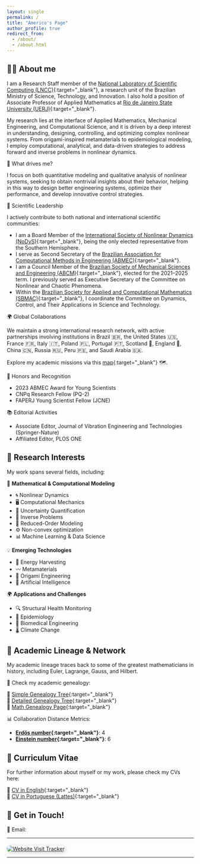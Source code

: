 ```yaml
---
layout: single
permalink: /
title: "Americo's Page"
author_profile: true
redirect_from: 
  - /about/
  - /about.html
---
```



## 🙋‍♂️ About me

I am a Research Staff member of the [National Laboratory of Scientific Computing (LNCC)](https://www.lncc.br){:target="_blank"}, a research unit of the Brazilian Ministry of Science, Technology, and Innovation. I also hold a position of Associate Professor of Applied Mathematics at [Rio de Janeiro State University (UERJ)](https://www.uerj.br){:target="_blank"}.

My research lies at the interface of Applied Mathematics, Mechanical Engineering, and Computational Science, and it is driven by a deep interest in understanding, designing, controlling, and optimizing complex nonlinear systems. From origami-inspired metamaterials to epidemiological modeling, I employ computational, analytical, and data-driven strategies to address forward and inverse problems in nonlinear dynamics.

📌 What drives me?

I focus on both quantitative modeling and qualitative analysis of nonlinear systems, seeking to obtain nontrivial insights about their behavior, helping in this way to design better engineering systems, optimize their performance, and develop innovative control strategies.

🔗 Scientific Leadership

I actively contribute to both national and international scientific communities:
- I am a Board Member of the [International Society of Nonlinear Dynamics (NoDyS)](https://nodys.org){:target="_blank"}, being the only elected representative from the Southern Hemisphere.
- I serve as Second Secretary of the [Brazilian Association for Computational Methods in Engineering (ABMEC)](https://abmec.org.br){:target="_blank"}.
- I am a Council Member of the [Brazilian Society of Mechanical Sciences and Engineering (ABCM)](https://abcm.org.br){:target="_blank"}, elected for the 2021–2025 term. I previously served as Executive Secretary of the Committee on Nonlinear and Chaotic Phenomena.
- Within the [Brazilian Society for Applied and Computational Mathematics (SBMAC)](https://www.sbmac.org.br){:target="_blank"}, I coordinate the Committee on Dynamics, Control, and Their Applications in Science and Technology.

🌍 Global Collaborations

We maintain a strong international research network, with active partnerships involving institutions in Brazil 🇧🇷, the United States 🇺🇸, France 🇫🇷, Italy 🇮🇹, Poland 🇵🇱, Portugal 🇵🇹, Scotland 🏴󠁧󠁢󠁳󠁣󠁴󠁿, England 🏴󠁧󠁢󠁥󠁮󠁧󠁿, China 🇨🇳, Russia 🇷🇺, Peru 🇵🇪, and Saudi Arabia 🇸🇦.

Explore my academic missions via this [map](https://www.google.com/maps/d/u/0/edit?mid=1FNzydcMk6KBmC95wmewKa-9ovvz8WjUx&usp=sharing){:target="_blank"} 🗺️. 

🏅 Honors and Recognition
- 2023 ABMEC Award for Young Scientists
- CNPq Research Fellow (PQ-2)
- FAPERJ Young Scientist Fellow (JCNE)

📚 Editorial Activities
- Associate Editor, Journal of Vibration Engineering and Technologies (Springer-Nature)
- Affiliated Editor, PLOS ONE

## 🔬 Research Interests
My work spans several fields, including:

📢 **Mathematical & Computational Modeling**
- 🌀 Nonlinear Dynamics
- 🖥️ Computational Mechanics
- 🎲 Uncertainty Quantification
- 🔄 Inverse Problems
- 🎯 Reduced-Order Modeling
- ⚙️ Non-convex optimization
- 📊 Machine Learning & Data Science

💡 **Emerging Technologies**
- 🔋 Energy Harvesting
- 〰️ Metamaterials
- 🦢 Origami Engineering
- 🤖 Artificial Intelligence

🌍 **Applications and Challenges**
- 🔍 Structural Health Monitoring
- 🦠 Epidemiology
- 🏥 Biomedical Engineering
- 🌡️ Climate Change

## 📜 Academic Lineage & Network

My academic lineage traces back to some of the greatest mathematicians in history, including Euler, Lagrange, Gauss, and Hilbert.

🔗 Check my academic genealogy:

📌 [Simple Genealogy Tree](MathGenDSc_short.png){:target="_blank"} <br> 
📌 [Detailed Genealogy Tree](MathGenDSc_long.pdf){:target="_blank"} <br> 
📌 [Math Genealogy Page](https://www.mathgenealogy.org/id.php?id=190869){:target="_blank"}

📊 Collaboration Distance Metrics:
- **[Erdös number](http://en.wikipedia.org/wiki/Erd%C5%91s_number){:target="_blank"}**: 4  
- **[Einstein number](https://en.wikipedia.org/wiki/Albert_Einstein){:target="_blank"}**: 6  

## 📄 Curriculum Vitae
For further information about myself or my work, please check my CVs here:

📝 [CV in English](https://drive.google.com/file/d/1ygEfRCeiwdAXOe2f2re023aFvwbyHuUE/view?usp=sharing){:target="_blank"} <br> 
📝 [CV in Portuguese (Lattes)](http://lattes.cnpq.br/5659403706694491){:target="_blank"}  


## 🚀 Get in Touch!
📧 Email: <span id="email"></span>
<script>
  document.getElementById("email").innerHTML = 
    '<a href="mailto:' + 'americo' + '@' + 'lncc' + '.' + 'br">' + 'americo' + '@' + 'lncc' + '.' + 'br' + '</a>';
</script>

---
<div style="text-align: left; margin-top: 20px;">
    <a href="https://clustrmaps.com/site/180pt" target="_blank" title="Visit tracker" rel="nofollow">
        <img src="https://clustrmaps.com/map_v2.png?cl=cbe090&amp;w=a&amp;d=HRTH8C49cgDrRoftM8LbwG0ArldkrPcAhc0ZPlbgsQI&amp;co=2d78ad&amp;ct=ffffff&amp;t=tt" 
        alt="Website Visit Tracker" style="border-radius: 8px; box-shadow: 2px 2px 10px rgba(0,0,0,0.2);">
    </a>
</div>

---
